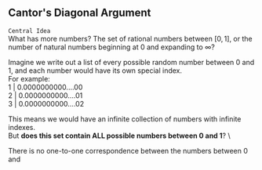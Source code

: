 ## Cantor's Diagonal Argument

`Central Idea` \
What has more numbers? The set of rational numbers between $`[0, 1]`$, or the number of natural numbers beginning at 0 and expanding to $`\infty`$?

Imagine we write out a list of every possible random number between 0 and 1, and each number would have its own special index. \
For example: \
$`1 \text{ } | \text{ } 0.0000000000....00`$ \
2 | 0.0000000000....01 \
3 | 0.0000000000....02

This means we would have an infinite collection of numbers with infinite indexes. \
But **does this set contain ALL possible numbers between 0 and 1**? \

There is no one-to-one correspondence between the numbers between 0 and
